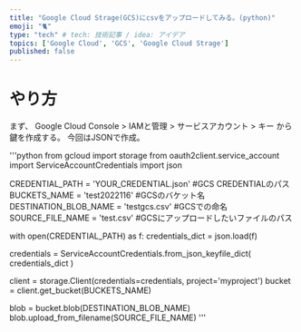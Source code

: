 ```yaml
---
title: "Google Cloud Strage(GCS)にcsvをアップロードしてみる。(python)"
emoji: "🐈"
type: "tech" # tech: 技術記事 / idea: アイデア
topics: ['Google Cloud', 'GCS', 'Google Cloud Strage']
published: false
---
```


# やり方
まず、
Google Cloud Console > IAMと管理 > サービスアカウント > キー
から鍵を作成する。
今回はJSONで作成。


'''python
from gcloud import storage
from oauth2client.service_account import ServiceAccountCredentials
import json

CREDENTIAL_PATH = 'YOUR_CREDENTIAL.json' #GCS CREDENTIALのパス
BUCKETS_NAME = 'test2022116' #GCSのバケット名
DESTINATION_BLOB_NAME = 'testgcs.csv' #GCSでの命名
SOURCE_FILE_NAME = 'test.csv' #GCSにアップロードしたいファイルのパス

with open(CREDENTIAL_PATH) as f:
    credentials_dict = json.load(f)

credentials = ServiceAccountCredentials.from_json_keyfile_dict(
    credentials_dict
)

client = storage.Client(credentials=credentials, project='myproject')
bucket = client.get_bucket(BUCKETS_NAME)

blob = bucket.blob(DESTINATION_BLOB_NAME)
blob.upload_from_filename(SOURCE_FILE_NAME)
'''

